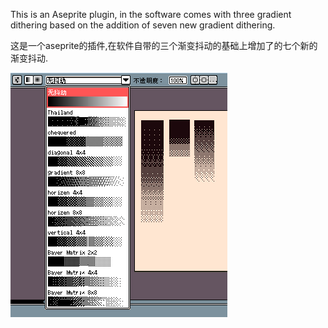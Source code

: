 This is an Aseprite plugin, in the software comes with three gradient dithering based on the addition of seven new gradient dithering.


这是一个aseprite的插件,在软件自带的三个渐变抖动的基础上增加了的七个新的渐变抖动.

<img src="preview.gif">
